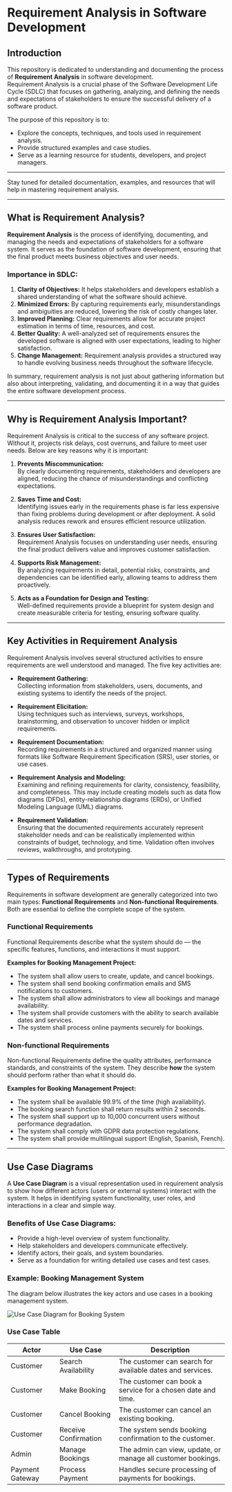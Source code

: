 # Requirement Analysis in Software Development

## Introduction
This repository is dedicated to understanding and documenting the process of **Requirement Analysis** in software development.  
Requirement Analysis is a crucial phase of the Software Development Life Cycle (SDLC) that focuses on gathering, analyzing, and defining the needs and expectations of stakeholders to ensure the successful delivery of a software product.  

The purpose of this repository is to:
- Explore the concepts, techniques, and tools used in requirement analysis.  
- Provide structured examples and case studies.  
- Serve as a learning resource for students, developers, and project managers.  

---
Stay tuned for detailed documentation, examples, and resources that will help in mastering requirement analysis.

---

## What is Requirement Analysis?
**Requirement Analysis** is the process of identifying, documenting, and managing the needs and expectations of stakeholders for a software system. It serves as the foundation of software development, ensuring that the final product meets business objectives and user needs.

### Importance in SDLC:
1. **Clarity of Objectives:** It helps stakeholders and developers establish a shared understanding of what the software should achieve.  
2. **Minimized Errors:** By capturing requirements early, misunderstandings and ambiguities are reduced, lowering the risk of costly changes later.  
3. **Improved Planning:** Clear requirements allow for accurate project estimation in terms of time, resources, and cost.  
4. **Better Quality:** A well-analyzed set of requirements ensures the developed software is aligned with user expectations, leading to higher satisfaction.  
5. **Change Management:** Requirement analysis provides a structured way to handle evolving business needs throughout the software lifecycle.  

In summary, requirement analysis is not just about gathering information but also about interpreting, validating, and documenting it in a way that guides the entire software development process.

---

## Why is Requirement Analysis Important?
Requirement Analysis is critical to the success of any software project. Without it, projects risk delays, cost overruns, and failure to meet user needs. Below are key reasons why it is important:

1. **Prevents Miscommunication:**  
   By clearly documenting requirements, stakeholders and developers are aligned, reducing the chance of misunderstandings and conflicting expectations.  

2. **Saves Time and Cost:**  
   Identifying issues early in the requirements phase is far less expensive than fixing problems during development or after deployment. A solid analysis reduces rework and ensures efficient resource utilization.  

3. **Ensures User Satisfaction:**  
   Requirement Analysis focuses on understanding user needs, ensuring the final product delivers value and improves customer satisfaction.  

4. **Supports Risk Management:**  
   By analyzing requirements in detail, potential risks, constraints, and dependencies can be identified early, allowing teams to address them proactively.  

5. **Acts as a Foundation for Design and Testing:**  
   Well-defined requirements provide a blueprint for system design and create measurable criteria for testing, ensuring software quality.  

---

## Key Activities in Requirement Analysis
Requirement Analysis involves several structured activities to ensure requirements are well understood and managed. The five key activities are:

- **Requirement Gathering:**  
  Collecting information from stakeholders, users, documents, and existing systems to identify the needs of the project.  

- **Requirement Elicitation:**  
  Using techniques such as interviews, surveys, workshops, brainstorming, and observation to uncover hidden or implicit requirements.  

- **Requirement Documentation:**  
  Recording requirements in a structured and organized manner using formats like Software Requirement Specification (SRS), user stories, or use cases.  

- **Requirement Analysis and Modeling:**  
  Examining and refining requirements for clarity, consistency, feasibility, and completeness. This may include creating models such as data flow diagrams (DFDs), entity-relationship diagrams (ERDs), or Unified Modeling Language (UML) diagrams.  

- **Requirement Validation:**  
  Ensuring that the documented requirements accurately represent stakeholder needs and can be realistically implemented within constraints of budget, technology, and time. Validation often involves reviews, walkthroughs, and prototyping.  

---

## Types of Requirements
Requirements in software development are generally categorized into two main types: **Functional Requirements** and **Non-functional Requirements**. Both are essential to define the complete scope of the system.

### Functional Requirements
Functional Requirements describe what the system should do — the specific features, functions, and interactions it must support.  

**Examples for Booking Management Project:**
- The system shall allow users to create, update, and cancel bookings.  
- The system shall send booking confirmation emails and SMS notifications to customers.  
- The system shall allow administrators to view all bookings and manage availability.  
- The system shall provide customers with the ability to search available dates and services.  
- The system shall process online payments securely for bookings.  

### Non-functional Requirements
Non-functional Requirements define the quality attributes, performance standards, and constraints of the system. They describe **how** the system should perform rather than what it should do.  

**Examples for Booking Management Project:**
- The system shall be available 99.9% of the time (high availability).  
- The booking search function shall return results within 2 seconds.  
- The system shall support up to 10,000 concurrent users without performance degradation.  
- The system shall comply with GDPR data protection regulations.  
- The system shall provide multilingual support (English, Spanish, French).  

---

## Use Case Diagrams
A **Use Case Diagram** is a visual representation used in requirement analysis to show how different actors (users or external systems) interact with the system. It helps in identifying system functionality, user roles, and interactions in a clear and simple way.  

### Benefits of Use Case Diagrams:
- Provide a high-level overview of system functionality.  
- Help stakeholders and developers communicate effectively.  
- Identify actors, their goals, and system boundaries.  
- Serve as a foundation for writing detailed use cases and test cases.  

### Example: Booking Management System
The diagram below illustrates the key actors and use cases in a booking management system.  

![Use Case Diagram for Booking System](alx-booking-uc.png)

### Use Case Table
| Actor           | Use Case              | Description                                                                 |
|-----------------|-----------------------|-----------------------------------------------------------------------------|
| Customer        | Search Availability   | The customer can search for available dates and services.                   |
| Customer        | Make Booking          | The customer can book a service for a chosen date and time.                 |
| Customer        | Cancel Booking        | The customer can cancel an existing booking.                                |
| Customer        | Receive Confirmation  | The system sends booking confirmation to the customer.                      |
| Admin           | Manage Bookings       | The admin can view, update, or manage all customer bookings.                |
| Payment Gateway | Process Payment       | Handles secure processing of payments for bookings.                         |
